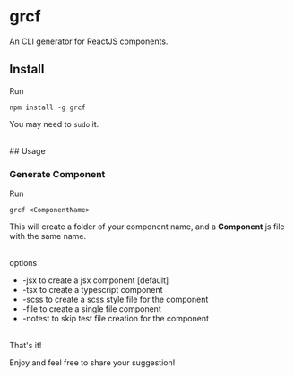# grcf

An CLI generator for ReactJS components.
<br>

## Install

Run

`npm install -g grcf`

You may need to `sudo` it.

<br>
## Usage

### Generate Component

Run

`grcf <ComponentName>`

This will create a folder of your component name, and a **Component** js file with the same name.

<br>
options
<br>
<ul>
<li>-jsx to create a jsx component [default]</li>
<li>-tsx to create a typescript component</li>
<li>-scss to create a scss style file for the component</li>
<li>-file to create a single file component</li>
<li>-notest to skip test file creation for the component</li>
</ul>
<br>
That's it!

Enjoy and feel free to share your suggestion!
